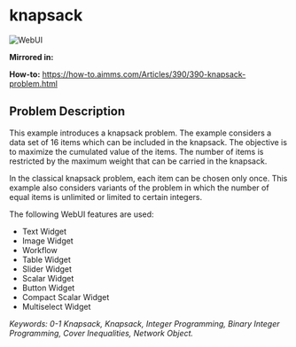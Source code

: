 # knapsack

![WebUI](https://img.shields.io/badge/UI-WebUI-success)

**Mirrored in:** 

**How-to:** https://how-to.aimms.com/Articles/390/390-knapsack-problem.html

## Problem Description

This example introduces a knapsack problem. The example considers a data set of 16 items which can be included in the knapsack. The objective is to maximize the cumulated value of the items. The number of items is restricted by the maximum weight that can be carried in the knapsack.

In the classical knapsack problem, each item can be chosen only once. This example also considers variants of the problem in which the number of equal items is unlimited or limited to certain integers.

The following WebUI features are used:

- Text Widget
- Image Widget
- Workflow
- Table Widget
- Slider Widget
- Scalar Widget
- Button Widget
- Compact Scalar Widget
- Multiselect Widget

_Keywords: 0-1 Knapsack, Knapsack, Integer Programming, Binary Integer Programming, Cover Inequalities, Network Object._